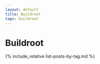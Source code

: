 ```yaml
---
layout: default
title: Buildroot
tags: buildroot
---
```

# Buildroot

{% include_relative list-posts-by-tag.md %}
